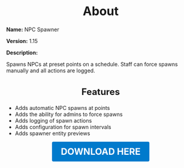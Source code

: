 <h1 style="text-align:center; font-size:2rem; font-weight:bold;">About</h1>

**Name:**
NPC Spawner

**Version:**
1.15

**Description:**

Spawns NPCs at preset points on a schedule. Staff can force spawns manually and all actions are logged.

<h2 style="text-align:center; font-size:1.5rem; font-weight:bold;">Features</h2>

- Adds automatic NPC spawns at points
- Adds the ability for admins to force spawns
- Adds logging of spawn actions
- Adds configuration for spawn intervals
- Adds spawner entity previews





<p align="center"><a href="https://github.com/LiliaFramework/Modules/raw/refs/heads/gh-pages/npcspawner.zip" style="display:inline-block;padding:12px 24px;font-size:1.5rem;font-weight:bold;text-decoration:none;color:#fff;background-color:var(--md-primary-fg-color,#007acc);border-radius:4px;">DOWNLOAD HERE</a></p>